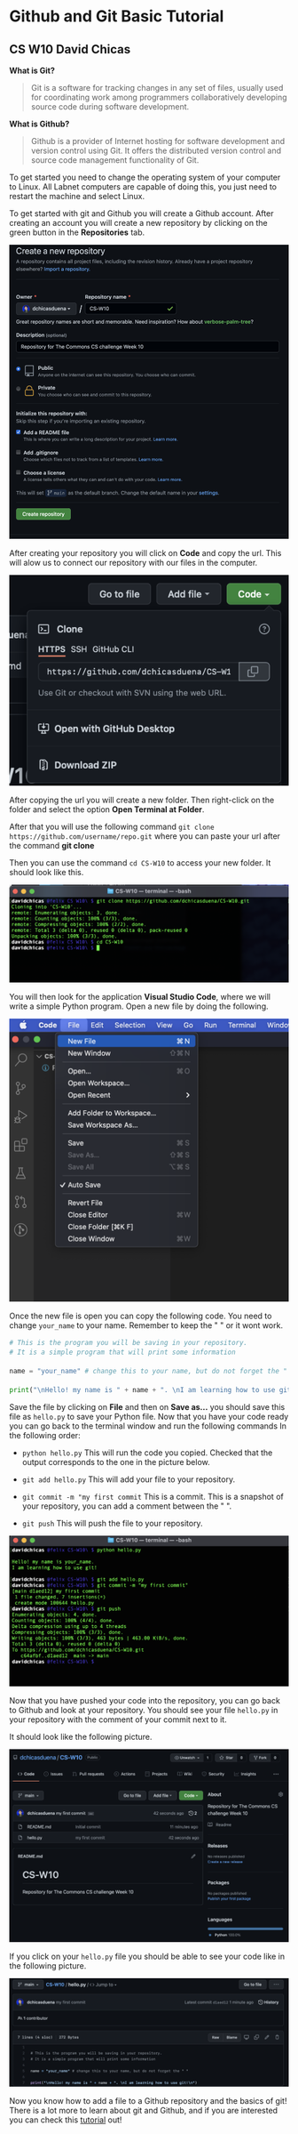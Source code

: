 
# Github and Git Basic Tutorial

## CS W10 David Chicas

**What is Git?**
> Git is a software for tracking changes in any set of files, usually used for coordinating work among programmers collaboratively developing source code during software development.

**What is Github?**
> Github is a provider of Internet hosting for software development and version control using Git. It offers the distributed version control and source code management functionality of Git.

To get started you need to change the operating system of your computer to Linux. All Labnet computers are capable of doing this, you just need to restart the machine and select Linux.

To get started with git and Github you will create a Github account. After creating an account you will create a new repository by clicking on the green button in the **Repositories** tab.

![Create Repo](/images/createrepo.png)

After creating your repository you will click on **Code** and copy the url.
This will alow us to connect our repository with our files in the computer.

![Create Repo](/images/copyurl.png)

After copying the url you will create a new folder. Then right-click on the folder and select the option **Open Terminal at Folder**.

After that you will use the following command `git clone https://github.com/username/repo.git` where you can paste your url after the command **git clone**

Then you can use the command `cd CS-W10` to access your new folder. It should look like this.

![Clone Repo](/images/clonerepo.png)

You will then look for the application **Visual Studio Code**, where we will write a simple Python program. Open a new file by doing the following.

![New File](/images/newfile.png)

Once the new file is open you can copy the following code. You need to change `your_name` to your name. Remember to keep the " " or it wont work.

``` py
# This is the program you will be saving in your repository. 
# It is a simple program that will print some information

name = "your_name" # change this to your name, but do not forget the " "

print("\nHello! my name is " + name + ". \nI am learning how to use git!\n")
```

Save the file by clicking on **File** and then on **Save as...** you should save this file as `hello.py` to save your Python file. Now that you have your code ready you can go back to the terminal window and run the following commands In the following order:

- `python hello.py` This will run the code you copied. Checked that the output corresponds to the one in the picture below.

- `git add hello.py` This will add your file to your repository.

- `git commit -m "my first commit` This is a commit. This is a snapshot of your repository, you can add a comment between the " ".

- `git push` This will push the file to your repository.

![Add Commit Push](/images/addcommitpush.png)

Now that you have pushed your code into the repository, you can go back to Github and look at your repository. You should see your file `hello.py` in your repository with the comment of your commit next to it.

It should look like the following picture.

![Show Repo](/images/showcode.png)

If you click on your `hello.py` file you should be able to see your code like in the following picture.

![Show Code](/images/showcode2.png)

Now you know how to add a file to a Github repository and the basics of git! There is a lot more to learn about git and Github, and if you are interested you can check this [tutorial](https://product.hubspot.com/blog/git-and-github-tutorial-for-beginners) out!
